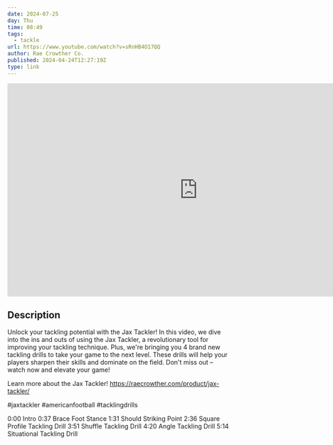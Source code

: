 ```yaml
---
date: 2024-07-25
day: Thu
time: 08:49
tags:
  - tackle
url: https://www.youtube.com/watch?v=sRnHB4O17QQ
author: Rae Crowther Co.
published: 2024-04-24T12:27:19Z
type: link
---
```


<iframe width="854" height="480" src="https://www.youtube.com/embed/sRnHB4O17QQ" frameborder="0" allowfullscreen></iframe>

## Description
Unlock your tackling potential with the Jax Tackler! In this video, we dive into the ins and outs of using the Jax Tackler, a revolutionary tool for improving your tackling technique. Plus, we're bringing you 4 brand new tackling drills to take your game to the next level. These drills will help your players sharpen their skills and dominate on the field. Don't miss out – watch now and elevate your game!

Learn more about the Jax Tackler!
https://raecrowther.com/product/jax-tackler/

#jaxtackler #americanfootball #tacklingdrills

0:00 Intro
0:37 Brace Foot Stance
1:31 Should Striking Point
2:36 Square Profile Tackling Drill
3:51 Shuffle Tackling Drill
4:20 Angle Tackling Drill
5:14 Situational Tackling Drill